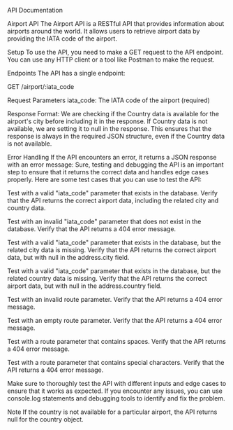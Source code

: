 API Documentation

Airport API
The Airport API is a RESTful API that provides information about airports around the world. It allows users to retrieve airport data by providing the IATA code of the airport.

Setup
To use the API, you need to make a GET request to the API endpoint. You can use any HTTP client or a tool like Postman to make the request.

Endpoints
The API has a single endpoint:

GET /airport/:iata_code

Request Parameters
iata_code: The IATA code of the airport (required)

Response Format:
We are checking if the Country data is available for the airport's city before including it in the response. If Country data is not available, we are setting it to null in the response. This ensures that the response is always in the required JSON structure, even if the Country data is not available.

Error Handling
If the API encounters an error, it returns a JSON response with an error message:
Sure, testing and debugging the API is an important step to ensure that it returns the correct data and handles edge cases properly. Here are some test cases that you can use to test the API:

Test with a valid "iata_code" parameter that exists in the database. Verify that the API returns the correct airport data, including the related city and country data.

Test with an invalid "iata_code" parameter that does not exist in the database. Verify that the API returns a 404 error message.

Test with a valid "iata_code" parameter that exists in the database, but the related city data is missing. Verify that the API returns the correct airport data, but with null in the address.city field.

Test with a valid "iata_code" parameter that exists in the database, but the related country data is missing. Verify that the API returns the correct airport data, but with null in the address.country field.

Test with an invalid route parameter. Verify that the API returns a 404 error message.

Test with an empty route parameter. Verify that the API returns a 404 error message.

Test with a route parameter that contains spaces. Verify that the API returns a 404 error message.

Test with a route parameter that contains special characters. Verify that the API returns a 404 error message.

Make sure to thoroughly test the API with different inputs and edge cases to ensure that it works as expected. If you encounter any issues, you can use console.log statements and debugging tools to identify and fix the problem.

Note
If the country is not available for a particular airport, the API returns null for the country object.
